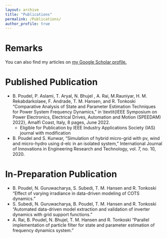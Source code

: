 ```yaml
---
layout: archive
title: "Publications"
permalink: /Publications/
author_profile: true
---
```


Remarks
======
  You can also find my articles on <u><a href="{{author.googlescholar}}">my Google Scholar profile</a>.</u>
  

Published Publication
======
* B. Poudel, P. Aslami, T. Aryal, N. Bhujel , A. Rai, M.Rauniyar, H. M. Rekabdarkolaee, F. Andrade, T. M. Hansen, and R. Tonkoski “Comparative Analysis of State and Parameter Estimation Techniques for Power System Frequency Dynamics,” in \textit{IEEE Symposium on Power Electronics, Electrical Drives, Automation and Motion (SPEEDAM) 2022}, Amalfi Coast, Italy, 8 pages, June 2022.
    * Eligible for Publication by IEEE Industry Applications Society (IAS) journal with modification
* B. Poudel and S. Kunwar, “Simulation of hybrid micro-grid with pv, wind and micro-hydro using d-elc in an isolated system,” International Journal of Innovations in       Engineering Research and Technology, vol. 7, no. 10, 2020.

In-Preparation Publication
======
* B. Poudel, N. Guruwacharya, S. Subedi, T. M. Hansen and R. Tonkoski “Effect of varying irradiance in data-driven modeling of COTS dynamics.”
* S. Subedi, N. Guruwacharya, B. Poudel, T. M. Hansen and R. Tonkoski “Automated data-driven model extraction and validation of inverter dynamics with grid support         functions.”
*  A. Rai, B. Poudel, N. Bhujel, T. M. Hansen and R. Tonkoski “Parallel implementation of particle filter for state and parameter estimation of frequency dynamics          system.”
